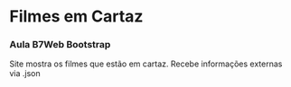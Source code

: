 # Filmes em Cartaz
### Aula B7Web Bootstrap

Site mostra os filmes que estão em cartaz.
Recebe informações externas via .json